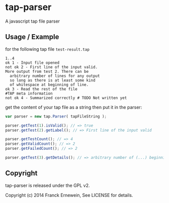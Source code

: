 # tap-parser

A javascript tap file parser

## Usage / Example

for the following tap file `test-result.tap`

```tap
1..4
ok 1 - Input file opened
not ok 2 - First line of the input valid.
More output from test 2. There can be
  arbitrary number of lines for any output
  so long as there is at least some kind
  of whitespace at beginning of line.
ok 3 - Read the rest of the file
#TAP meta information
not ok 4 - Summarized correctly # TODO Not written yet
```

get the content of your tap file as a string
then put it in the parser:

```js
var parser = new tap.Parser( tapFileString );

parser.getTest(1).isValid(); // => true
parser.getTest(2).getLabel(); // => First line of the input valid

parser.getTestCount(); // => 4
parser.getValidCount(); // => 2
parser.getFailedCount(); // => 2

parser.getTest(3).getDetails(); // => arbitrary number of (...) beginning of line.
```

## Copyright 

tap-parser is released under the GPL v2.

Copyright (c) 2014 Franck Ernewein, See LICENSE for details.
